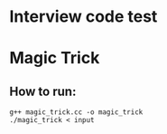 # Interview code test

# Magic Trick

## How to run:
```
g++ magic_trick.cc -o magic_trick
./magic_trick < input
```